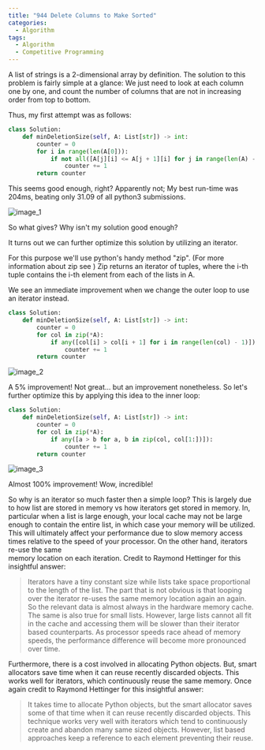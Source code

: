 ```yaml
---
title: "944 Delete Columns to Make Sorted"
categories:
  - Algorithm
tags:
  - Algorithm
  - Competitive Programming
---
```


A list of strings is a 2-dimensional array by definition. The solution to this problem is fairly simple at a glance: We just need to look at each column one by one,
and count the number of columns that are not in increasing order from top to bottom.

Thus, my first attempt was as follows:

```python
class Solution:
    def minDeletionSize(self, A: List[str]) -> int:
        counter = 0
        for i in range(len(A[0])):
            if not all([A[j][i] <= A[j + 1][i] for j in range(len(A) - 1)]):
                counter += 1
        return counter
```

This seems good enough, right? Apparently not; My best run-time was 204ms, beating only 31.09 of all python3 submissions.


![image_1](/images/image_1.png)


So what gives? Why isn't my solution good enough?

It turns out we can further optimize this solution by utilizing an iterator.

For this purpose we'll use python's handy method "zip". (For more information about zip see [](https://docs.python.org/3.3/library/functions.html#zip))
Zip returns an iterator of tuples, where the i-th tuple contains the i-th element from each of the lists in A.

We see an immediate improvement when we change the outer loop to use an iterator instead.

```python
class Solution:
    def minDeletionSize(self, A: List[str]) -> int:
        counter = 0
        for col in zip(*A):
            if any([col[i] > col[i + 1] for i in range(len(col) - 1)]):
                counter += 1
        return counter
```

![image_2](/images/image_2.png)


A 5% improvement! Not great... but an improvement nonetheless. So let's further optimize this by applying this idea to the inner loop:

```python
class Solution:
    def minDeletionSize(self, A: List[str]) -> int:
        counter = 0
        for col in zip(*A):
            if any([a > b for a, b in zip(col, col[1:])]):
                counter += 1
        return counter
```


![image_3](/images/image_3.png)


Almost 100% improvement! Wow, incredible!

So why is an iterator so much faster then a simple loop? This is largely due to how list are stored in memory vs how iterators get stored in memory.
In, particular when a list is large enough, your local cache may not be large enough to contain the entire list, in which case your memory will be utilized.
This will ultimately affect your performance due to slow memory access times relative to the speed of your processor. On the other hand, iterators re-use the same  
memory location on each iteration. Credit to Raymond Hettinger for this insightful answer:

> Iterators have a tiny constant size while lists take space proportional
   to the length of the list.  The part that is not obvious is that looping
   over the iterator re-uses the same memory location again an again.
   So the relevant data is almost always in the hardware memory cache.
   The same is also true for small lists.  However, large lists cannot all
   fit in the cache and accessing them will be slower than their iterator
   based counterparts.  As processor speeds race ahead of memory
   speeds, the performance difference will become more pronounced
   over time.

Furthermore, there is a cost involved in allocating Python objects. But, smart allocators save time when it can reuse recently discarded objects.
This works well for iterators, which continuously reuse the same memory. Once again credit to Raymond Hettinger for this insightful answer:

>It takes time to allocate Python objects, but the smart allocator saves
   some of that time when it can reuse recently discarded objects.  This
   technique works very well with iterators which tend to continuously
   create and abandon many same sized objects.  However, list based
   approaches keep a reference to each element preventing their reuse.





